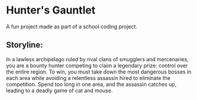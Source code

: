 # Hunter's Gauntlet
A fun project made as part of a school coding project.

## Storyline:
In a lawless archipelago ruled by rival clans of smugglers and mercenaries, you are a bounty hunter competing to claim a legendary prize: control over the entire region. To win, you must take down the most dangerous bosses in each area while avoiding a relentless assassin hired to eliminate the competition. Spend too long in one area, and the assassin catches up, leading to a deadly game of cat and mouse.
